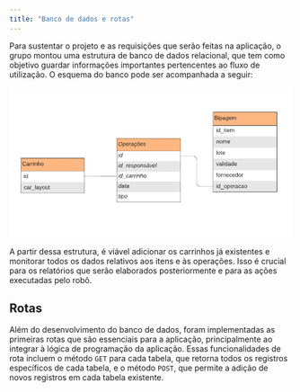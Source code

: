 ```yaml
---
title: "Banco de dados e rotas"
---
```


Para sustentar o projeto e as requisições que serão feitas na aplicação, o grupo montou uma estrutura de banco de dados relacional, que tem como objetivo guardar informações importantes pertencentes ao fluxo de utilização.
O esquema do banco pode ser acompanhada a seguir:

![Banco de Dados](../../static/img/banco_de_dados.png)

A partir dessa estrutura, é viável adicionar os carrinhos já existentes e monitorar todos os dados relativos aos itens e às operações. Isso é crucial para os relatórios que serão elaborados posteriormente e para as ações executadas pelo robô.

## Rotas

Além do desenvolvimento do banco de dados, foram implementadas as primeiras rotas que são essenciais para a aplicação, principalmente ao integrar à lógica de programação da aplicação.
Essas funcionalidades de rota incluem o método `GET` para cada tabela, que retorna todos os registros específicos de cada tabela, e o método `POST`, que permite a adição de novos registros em cada tabela existente.
